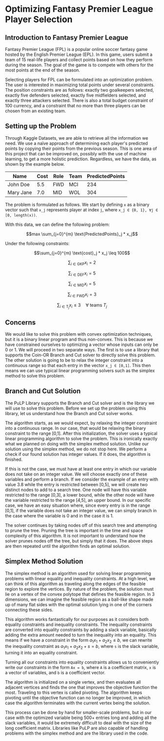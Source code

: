 
# Optimizing Fantasy Premier League Player Selection

## Introduction to Fantasy Premier League
Fantasy Premier League (FPL) is a popular online soccer fantasy game hosted by the English Premier League (EPL). In this game, users submit a team of 15 real-life players and collect points based on how they perform during the season. The goal of the game is to compete with others for the most points at the end of the season. 

Selecting players for FPL can be formulated into an optimization problem. The user is interested in maximizing total points under several constraints. The position constraints are as follows: exactly two goalkeepers selected, exactly five defenders selected, exactly five midfielders selected, and exactly three attackers selected. There is also a total budget constraint of 100 currency, and a constraint that no more than three players can be chosen from an existing team.

## Setting up the Problem
Through Kaggle Datasets, we are able to retrieve all the information we need. We use a naïve approach of determining each player's predicted points by copying their points from the previous season. This is one area of this project that can be improved on, possibly with the use of machine learning, to get a more holistic prediction. Regardless, we have the data, as shown by the example below.

| Name      | Cost | Role  | Team | PredictedPoints |
|-----------|------|-------|------|-----------------|
| John Doe  | 5.5  | FWD   | MCI  | 234             |
| Mary Jane | 7.0  | MID   | WOL  | 304             |

The problem is formulated as follows. We start by defining `x` as a binary vector such that `x_j` represents player at index `j`, where `x_j ∈ {0, 1}, ∀j ∈ [0, length(x))`. 

With this data, we can define the following problem:

$$max \sum_{j=0}^{m} \text{PredictedPoints}_j * x_j$$

Under the following constraints:


$$\sum_{j=0}^{m} \text{cost}_j * x_j \leq 100$$

$$\sum_{i \in \text{GKP}} x_i = 2$$

$$\sum_{i \in \text{DEF}} x_i = 5$$

$$\sum_{i \in \text{MID}} x_i = 5$$

$$\sum_{i \in \text{FWD}} x_i = 3$$

$$\sum_{i \in \text{T}_j} x_i \leq 3 \quad \forall \text{ teams } T_j$$

## Concerns
We would like to solve this problem with convex optimization techniques, but it is a binary linear program and thus non-convex. This is because we have constrained ourselves to optimizing a vector whose inputs can only be 0 or 1. We will proceed in two separate ways. The first is to use a library that supports the Coin-OR Branch and Cut solver to directly solve this problem. The other solution is going to be to relax the integer constraint into a continuous range so that each entry in the vector `x_j ∈ [0,1]`. This then means we can use typical linear programming solvers such as the simplex method to solve this problem.

## Branch and Cut Solution
The PuLP Library supports the Branch and Cut solver and is the library we will use to solve this problem. Before we set up the problem using this library, let us understand how the Branch and Cut solver works.

The algorithm starts, as we would expect, by relaxing the integer constraint into a continuous range. In our case, that would be relaxing the binary constraint to the range [0,1]. After this initialization, the solver uses a typical linear programming algorithm to solve the problem. This is ironically exactly what we planned on doing with the simplex method solution. Unlike our solution using the simplex method, we do not stop here. We perform a check if our found solution has integer values. If it does, the algorithm is finished. 

If this is not the case, we must have at least one entry in which our variable does not take on an integer value. We will choose exactly one of these variables and perform a branch. If we consider the example of an entry with value 3.8 while the entry is restricted between [0,5], we will create two distinct nodes to add to a search tree. One node will have this variable restricted to the range [0,3], a lower bound, while the other node will have the variable restricted to the range [4,5], an upper bound. In our specific case, we have an easy situation where, since every entry is in the range [0,1], if the variable does not take an integer value, we can simply branch in the case where the variable is 0 and in the case it is 1.

The solver continues by taking nodes off of this search tree and attempting to prune the tree. Pruning the tree is important in the time and space complexity of this algorithm. It is not important to understand how the solver prunes nodes off the tree, but simply that it does. The above steps are then repeated until the algorithm finds an optimal solution.

## Simplex Method Solution
The simplex method is an algorithm used for solving linear programming problems with linear equality and inequality constraints. At a high level, we can think of this algorithm as traveling along the edges of the feasible region to explore the vertices. By nature of the problem, the solution must lie on a vertex of the convex polytope that defines the feasible region. In 3 dimensions, we can imagine the feasible region as a ball-like shape made up of many flat sides with the optimal solution lying in one of the corners connecting these sides.

This algorithm works fantastically for our purposes as it considers both equality constraints and inequality constraints. The inequality constraints are converted into equality constraints by adding a slack variable, basically adding the extra amount needed to turn the inequality into an equality. This means if we have a constraint in the form $`a_1 x_1 + a_2 x_2 ≤ b`$, we can rewrite the inequality constraint as $`a_1 x_1 + a_2 x_2 + s = b`$, where `s` is the slack variable, turning it into an equality constraint.

Turning all our constraints into equality constraints allows us to conveniently write our constraints in the form `Ax = b`, where `A` is a coefficient matrix, `x` is a vector of variables, and `b` is a coefficient vector.

The algorithm is initialized on a single vertex, and then evaluates all adjacent vertices and finds the one that improves the objective function the most. Traveling to this vertex is called pivoting. The algorithm keeps pivoting until the objective function can no longer be improved, in which case the algorithm terminates with the current vertex being the solution.

This process can be done by hand for smaller-scale problems, but in our case with the optimized variable being 500+ entries long and adding all the slack variables, it would be extremely difficult to deal with the size of the long coefficient matrix. Libraries like PuLP are also capable of handling problems with the simplex method and are the library used in the code.

